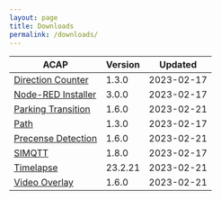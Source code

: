 ```yaml
---
layout: page
title: Downloads
permalink: /downloads/
---
```


|ACAP | Version| Updated |
|------------------------ |---------- |------------ |
|[Direction Counter](https://acap.juhlin.me/package/directioncounter) |1.3.0 |2023-02-17 |
|[Node-RED Installer](https://acap.juhlin.me/package/Nodered) |3.0.0 |2023-02-17 |
|[Parking Transition](https://acap.juhlin.me/package/parking) |1.6.0 |2023-02-21 |
|[Path](https://acap.juhlin.me/package/path) |1.3.0 |2023-02-17 |
|[Precense Detection](https://acap.juhlin.me/package/presence) |1.6.0 |2023-02-21 |
|[SIMQTT](https://acap.juhlin.me/package/simqtt) |1.8.0 |2023-02-17 |
|[Timelapse](https://acap.juhlin.me/package/timelapseme) |23.2.21 |2023-02-21 |
|[Video Overlay](https://acap.juhlin.me/package/xoverlay) |1.6.0 |2023-02-21 |
